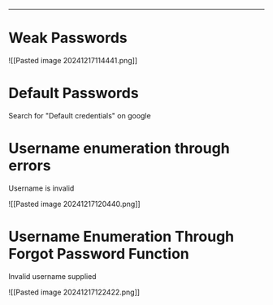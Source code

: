 ____

# Weak Passwords

![[Pasted image 20241217114441.png]]

# Default Passwords

Search for "Default credentials" on google

# Username enumeration through errors

Username is invalid

![[Pasted image 20241217120440.png]]
# Username Enumeration Through Forgot Password Function

Invalid username supplied

![[Pasted image 20241217122422.png]]

